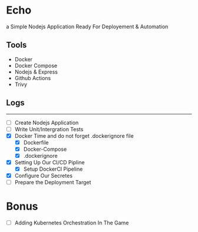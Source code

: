 # Echo

a Simple Nodejs Application Ready For Deployement & Automation

## Tools

- Docker
- Docker Compose
- Nodejs & Express
- Github Actions
- Trivy

## Logs

---

- [ ] Create Nodejs Application
- [ ] Write Unit/Intergration Tests
- [x] Docker Time and do not forget .dockerignore file
  - [x] Dockerfile
  - [x] Docker-Compose
  - [x] .dockerignore
- [x] Setting Up Our CI/CD Pipline
  - [x] Setup DockerCI Pipeline
- [x] Configure Our Secretes
- [ ] Prepare the Deployment Target

# Bonus

- [ ] Adding Kubernetes Orchestration In The Game
